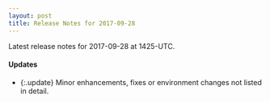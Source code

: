 ```yaml
---
layout: post
title: Release Notes for 2017-09-28
---
```


Latest release notes for 2017-09-28 at 1425-UTC.

<div class='updates' markdown='1'>

#### Updates

- {:.update} Minor enhancements, fixes or environment changes not listed in detail.

</div>


